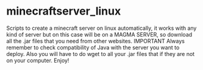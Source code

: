 # minecraftserver_linux
Scripts to create a minecraft server on linux automatically, it works with any kind of server but on this case will be on a MAGMA SERVER, so download all the .jar files that you need from other websites.
IMPORTANT
Always remember to check compatibility of Java with the server you want to deploy.
Also you will have to do wget to all your .jar files that if they are not on your computer.
Enjoy!
